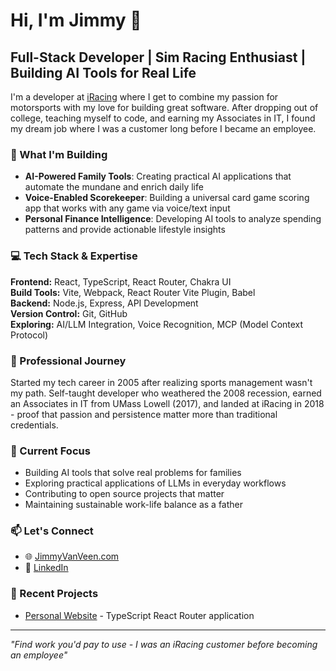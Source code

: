 # Hi, I'm Jimmy 👋

## Full-Stack Developer | Sim Racing Enthusiast | Building AI Tools for Real Life

I'm a developer at [iRacing](https://www.iracing.com) where I get to combine my passion for motorsports with my love for building great software. After dropping out of college, teaching myself to code, and earning my Associates in IT, I found my dream job where I was a customer long before I became an employee.

### 🚀 What I'm Building

- **AI-Powered Family Tools**: Creating practical AI applications that automate the mundane and enrich daily life
- **Voice-Enabled Scorekeeper**: Building a universal card game scoring app that works with any game via voice/text input
- **Personal Finance Intelligence**: Developing AI tools to analyze spending patterns and provide actionable lifestyle insights

### 💻 Tech Stack & Expertise

**Frontend:** React, TypeScript, React Router, Chakra UI  
**Build Tools:** Vite, Webpack, React Router Vite Plugin, Babel  
**Backend:** Node.js, Express, API Development  
**Version Control:** Git, GitHub  
**Exploring:** AI/LLM Integration, Voice Recognition, MCP (Model Context Protocol)

### 🏁 Professional Journey

Started my tech career in 2005 after realizing sports management wasn't my path. Self-taught developer who weathered the 2008 recession, earned an Associates in IT from UMass Lowell (2017), and landed at iRacing in 2018 - proof that passion and persistence matter more than traditional credentials.

### 🎯 Current Focus

- Building AI tools that solve real problems for families
- Exploring practical applications of LLMs in everyday workflows  
- Contributing to open source projects that matter
- Maintaining sustainable work-life balance as a father

### 📫 Let's Connect

- 🌐 [JimmyVanVeen.com](https://jimmyvanveen.com)
- 💼 [LinkedIn](https://linkedin.com/in/jimmyvanveen)

### 🔧 Recent Projects

- [Personal Website](https://github.com/JimmayVV/JimmyVanVeen.com) - TypeScript React Router application

---

*"Find work you'd pay to use - I was an iRacing customer before becoming an employee"*
